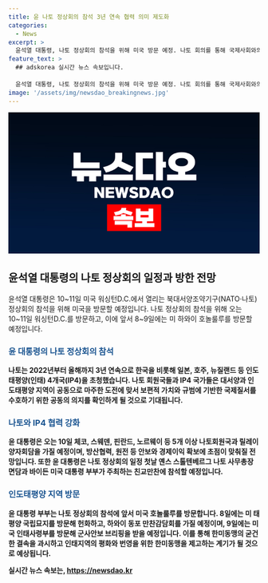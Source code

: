 ```yaml
---
title: 윤 나토 정상회의 참석 3년 연속 협력 의미 제도화
categories:
  - News
excerpt: >
  윤석열 대통령, 나토 정상회의 참석을 위해 미국 방문 예정. 나토 회의를 통해 국제사회와의 연대 강화, 안보와 경제 이익 확보에 초점. 5개국 이상 나토 회원국과 릴레이 양자회담, 미국 대통령 부부 주최 친교만찬에 참석. 김건희 여사와 함께 호놀룰루 방문 후 미국 워싱턴D.C. 나토 정상회의 참석. 인도태평양(IP4) 참여 통해 국제질서 수호를 위한 의지 표명, 나토와의 협력 강화 예상. 윤 대통령, 현안으로는 AUKUS 문제와 관련된 이번 나토 회의와 별개로 알려져 있음.
feature_text: >
  ## adskorea 실시간 뉴스 속보입니다.

  윤석열 대통령, 나토 정상회의 참석을 위해 미국 방문 예정. 나토 회의를 통해 국제사회와의 연대 강화, 안보와 경제 이익 확보에 초점. 5개국 이상 나토 회원국과 릴레이 양자회담, 미국 대통령 부부 주최 친교만찬에 참석. 김건희 여사와 함께 호놀룰루 방문 후 미국 워싱턴D.C. 나토 정상회의 참석. 인도태평양(IP4) 참여 통해 국제질서 수호를 위한 의지 표명, 나토와의 협력 강화 예상. 윤 대통령, 현안으로는 AUKUS 문제와 관련된 이번 나토 회의와 별개로 알려져 있음.
image: '/assets/img/newsdao_breakingnews.jpg'
---
```


<p><img src="/assets/img/newsdao_breakingnews.jpg" alt="adskorea 속보" /></p>

<h2 data-ke-size="size26">윤석열 대통령의 나토 정상회의 일정과 방한 전망</h2>

<p>윤석열 대통령은 10~11일 미국 워싱턴D.C.에서 열리는 북대서양조약기구(NATO·나토) 정상회의 참석을 위해 미국을 방문할 예정입니다. 나토 정상회의 참석을 위해 오는 10~11일 워싱턴D.C.를 방문하고, 이에 앞서 8~9일에는 미 하와이 호놀룰루를 방문할 예정입니다. </p>

<p data-ke-size="size16"></p>

<h3><b><span style="color: #1a5490;">윤 대통령의 나토 정상회의 참석</span><b></h3>

<p>나토는 2022년부터 올해까지 3년 연속으로 한국을 비롯해 일본, 호주, 뉴질랜드 등 인도태평양(인태) 4개국(IP4)을 초청했습니다. 나토 회원국들과 IP4 국가들은 대서양과 인도태평양 지역이 공동으로 마주한 도전에 맞서 보편적 가치와 규범에 기반한 국제질서를 수호하기 위한 공동의 의지를 확인하게 될 것으로 기대됩니다.</p>

<p data-ke-size="size16"></p>

<h3><b><span style="color: #1a5490;">나토와 IP4 협력 강화</span><b></h3>

<p>윤 대통령은 오는 10일 체코, 스웨덴, 핀란드, 노르웨이 등 5개 이상 나토회원국과 릴레이 양자회담을 가질 예정이며, 방산협력, 원전 등 안보와 경제이익 확보에 초점이 맞춰질 전망입니다. 또한 윤 대통령은 나토 정상회의 일정 첫날 옌스 스톨텐베르그 나토 사무총장 면담과 바이든 미국 대통령 부부가 주최하는 친교만찬에 참석할 예정입니다.</p>

<p data-ke-size="size16"></p>

<h3><b><span style="color: #1a5490;">인도태평양 지역 방문</span><b></h3>

<p>윤 대통령 부부는 나토 정상회의 참석에 앞서 미국 호놀룰루를 방문합니다. 8일에는 미 태평양 국립묘지를 방문해 헌화하고, 하와이 동포 만찬감담회를 가질 예정이며, 9일에는 미국 인태사령부를 방문해 군사안보 브리핑을 받을 예정입니다. 이를 통해 한미동맹의 굳건한 결속을 과시하고 인태지역의 평화와 번영을 위한 한미동맹을 제고하는 계기가 될 것으로 예상됩니다.</p>

<p data-ke-size="size16"></p>
실시간 뉴스 속보는, <a href="https://newsdao.kr" rel="dofollow">https://newsdao.kr</a>


